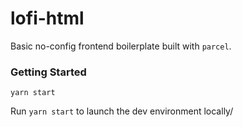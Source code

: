 # lofi-html
Basic no-config frontend boilerplate built with `parcel`.

### Getting Started
```
yarn start
```

Run `yarn start` to launch the dev environment locally/
